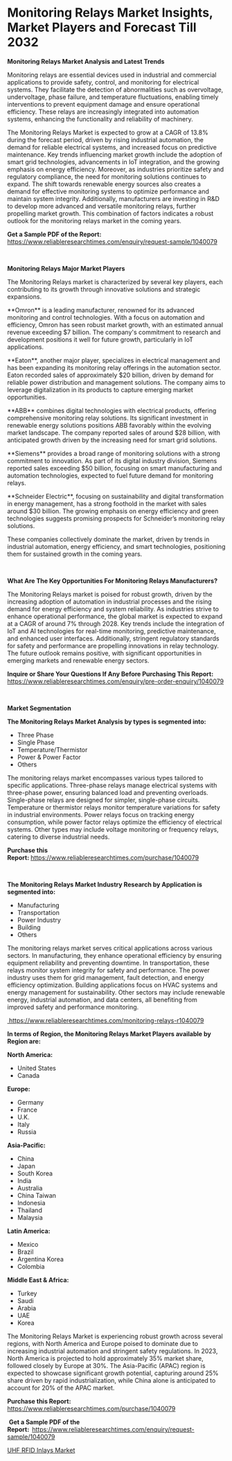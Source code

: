 <p><h1>Monitoring Relays Market Insights, Market Players and Forecast Till 2032</h1></p><p><strong>Monitoring Relays Market Analysis and Latest Trends</strong></p>
<p><p>Monitoring relays are essential devices used in industrial and commercial applications to provide safety, control, and monitoring for electrical systems. They facilitate the detection of abnormalities such as overvoltage, undervoltage, phase failure, and temperature fluctuations, enabling timely interventions to prevent equipment damage and ensure operational efficiency. These relays are increasingly integrated into automation systems, enhancing the functionality and reliability of machinery.</p><p>The Monitoring Relays Market is expected to grow at a CAGR of 13.8% during the forecast period, driven by rising industrial automation, the demand for reliable electrical systems, and increased focus on predictive maintenance. Key trends influencing market growth include the adoption of smart grid technologies, advancements in IoT integration, and the growing emphasis on energy efficiency. Moreover, as industries prioritize safety and regulatory compliance, the need for monitoring solutions continues to expand. The shift towards renewable energy sources also creates a demand for effective monitoring systems to optimize performance and maintain system integrity. Additionally, manufacturers are investing in R&D to develop more advanced and versatile monitoring relays, further propelling market growth. This combination of factors indicates a robust outlook for the monitoring relays market in the coming years.</p></p>
<p><strong>Get a Sample PDF of the Report:&nbsp;</strong> <a href="https://www.reliableresearchtimes.com/enquiry/request-sample/1040079?utm_campaign=2774&utm_medium=2&utm_source=Github&utm_content=ia&utm_term=06042025&utm_id=monitoring-relays">https://www.reliableresearchtimes.com/enquiry/request-sample/1040079</a></p>
<p>&nbsp;</p>
<p><strong>Monitoring Relays Major Market Players</strong></p>
<p><p>The Monitoring Relays market is characterized by several key players, each contributing to its growth through innovative solutions and strategic expansions. </p><p>**Omron** is a leading manufacturer, renowned for its advanced monitoring and control technologies. With a focus on automation and efficiency, Omron has seen robust market growth, with an estimated annual revenue exceeding $7 billion. The company's commitment to research and development positions it well for future growth, particularly in IoT applications.</p><p>**Eaton**, another major player, specializes in electrical management and has been expanding its monitoring relay offerings in the automation sector. Eaton recorded sales of approximately $20 billion, driven by demand for reliable power distribution and management solutions. The company aims to leverage digitalization in its products to capture emerging market opportunities.</p><p>**ABB** combines digital technologies with electrical products, offering comprehensive monitoring relay solutions. Its significant investment in renewable energy solutions positions ABB favorably within the evolving market landscape. The company reported sales of around $28 billion, with anticipated growth driven by the increasing need for smart grid solutions.</p><p>**Siemens** provides a broad range of monitoring solutions with a strong commitment to innovation. As part of its digital industry division, Siemens reported sales exceeding $50 billion, focusing on smart manufacturing and automation technologies, expected to fuel future demand for monitoring relays.</p><p>**Schneider Electric**, focusing on sustainability and digital transformation in energy management, has a strong foothold in the market with sales around $30 billion. The growing emphasis on energy efficiency and green technologies suggests promising prospects for Schneider’s monitoring relay solutions. </p><p>These companies collectively dominate the market, driven by trends in industrial automation, energy efficiency, and smart technologies, positioning them for sustained growth in the coming years.</p></p>
<p>&nbsp;</p>
<p><strong>What Are The Key Opportunities For Monitoring Relays Manufacturers?</strong></p>
<p><p>The Monitoring Relays market is poised for robust growth, driven by the increasing adoption of automation in industrial processes and the rising demand for energy efficiency and system reliability. As industries strive to enhance operational performance, the global market is expected to expand at a CAGR of around 7% through 2028. Key trends include the integration of IoT and AI technologies for real-time monitoring, predictive maintenance, and enhanced user interfaces. Additionally, stringent regulatory standards for safety and performance are propelling innovations in relay technology. The future outlook remains positive, with significant opportunities in emerging markets and renewable energy sectors.</p></p>
<p><strong>Inquire or Share Your Questions If Any Before Purchasing This Report:</strong> <a href="https://www.reliableresearchtimes.com/enquiry/pre-order-enquiry/1040079?utm_campaign=2774&utm_medium=2&utm_source=Github&utm_content=ia&utm_term=06042025&utm_id=monitoring-relays">https://www.reliableresearchtimes.com/enquiry/pre-order-enquiry/1040079</a></p>
<p>&nbsp;</p>
<p><strong>Market Segmentation</strong></p>
<p><strong>The Monitoring Relays Market Analysis by types is segmented into:</strong></p>
<p><ul><li>Three Phase</li><li>Single Phase</li><li>Temperature/Thermistor</li><li>Power & Power Factor</li><li>Others</li></ul></p>
<p><p>The monitoring relays market encompasses various types tailored to specific applications. Three-phase relays manage electrical systems with three-phase power, ensuring balanced load and preventing overloads. Single-phase relays are designed for simpler, single-phase circuits. Temperature or thermistor relays monitor temperature variations for safety in industrial environments. Power relays focus on tracking energy consumption, while power factor relays optimize the efficiency of electrical systems. Other types may include voltage monitoring or frequency relays, catering to diverse industrial needs.</p></p>
<p><strong>Purchase this Report:&nbsp;</strong><a href="https://www.reliableresearchtimes.com/purchase/1040079?utm_campaign=2774&utm_medium=2&utm_source=Github&utm_content=ia&utm_term=06042025&utm_id=monitoring-relays">https://www.reliableresearchtimes.com/purchase/1040079</a></p>
<p>&nbsp;</p>
<p><strong>The Monitoring Relays Market Industry Research by Application is segmented into:</strong></p>
<p><ul><li>Manufacturing</li><li>Transportation</li><li>Power Industry</li><li>Building</li><li>Others</li></ul></p>
<p><p>The monitoring relays market serves critical applications across various sectors. In manufacturing, they enhance operational efficiency by ensuring equipment reliability and preventing downtime. In transportation, these relays monitor system integrity for safety and performance. The power industry uses them for grid management, fault detection, and energy efficiency optimization. Building applications focus on HVAC systems and energy management for sustainability. Other sectors may include renewable energy, industrial automation, and data centers, all benefiting from improved safety and performance monitoring.</p></p>
<p><a href="https://www.reliableresearchtimes.com/monitoring-relays-r1040079?utm_campaign=2774&utm_medium=2&utm_source=Github&utm_content=ia&utm_term=06042025&utm_id=monitoring-relays">&nbsp;https://www.reliableresearchtimes.com/monitoring-relays-r1040079</a></p>
<p><strong>In terms of Region, the Monitoring Relays Market Players available by Region are:</strong></p>
<p>
    <p> <strong> North America: </strong>
        <ul>
            <li>United States</li>
            <li>Canada</li>
        </ul>
        </p> 
    <p> <strong> Europe: </strong>
        <ul>
            <li>Germany</li>
            <li>France</li>
            <li>U.K.</li>
            <li>Italy</li>
            <li>Russia</li>
        </ul>
        </p> 
    <p> <strong> Asia-Pacific: </strong>
        <ul>
            <li>China</li>
            <li>Japan</li>
            <li>South Korea</li>
            <li>India</li>
            <li>Australia</li>
            <li>China Taiwan</li>
            <li>Indonesia</li>
            <li>Thailand</li>
            <li>Malaysia</li>
        </ul>
        </p> 
    <p> <strong> Latin America: </strong>
        <ul>
            <li>Mexico</li>
            <li>Brazil</li>
            <li>Argentina Korea</li>
            <li>Colombia</li>
        </ul>
        </p> 
    <p> <strong> Middle East & Africa: </strong>
        <ul>
            <li>Turkey</li>
            <li>Saudi</li>
            <li>Arabia</li>
            <li>UAE</li>
            <li>Korea</li>
        </ul>
    </p>
    </p>
<p><p>The Monitoring Relays Market is experiencing robust growth across several regions, with North America and Europe poised to dominate due to increasing industrial automation and stringent safety regulations. In 2023, North America is projected to hold approximately 35% market share, followed closely by Europe at 30%. The Asia-Pacific (APAC) region is expected to showcase significant growth potential, capturing around 25% share driven by rapid industrialization, while China alone is anticipated to account for 20% of the APAC market.</p></p>
<p><strong>Purchase this Report: </strong><a href="https://www.reliableresearchtimes.com/purchase/1040079?utm_campaign=2774&utm_medium=2&utm_source=Github&utm_content=ia&utm_term=06042025&utm_id=monitoring-relays">https://www.reliableresearchtimes.com/purchase/1040079</a></p>
<p>&nbsp;<strong>Get a Sample PDF of the Report:&nbsp;&nbsp;</strong><a href="https://www.reliableresearchtimes.com/enquiry/request-sample/1040079?utm_campaign=2774&utm_medium=2&utm_source=Github&utm_content=ia&utm_term=06042025&utm_id=monitoring-relays">https://www.reliableresearchtimes.com/enquiry/request-sample/1040079</a></p>
<p><strong></strong></p>
<p><p><a href="https://github.com/abedlagagica4/Market-Research-Report-List-1/blob/main/uhf-rfid-inlays-market.md?utm_campaign=2774&utm_medium=2&utm_source=Github&utm_content=ia&utm_term=06042025&utm_id=monitoring-relays">UHF RFID Inlays Market</a></p></p>